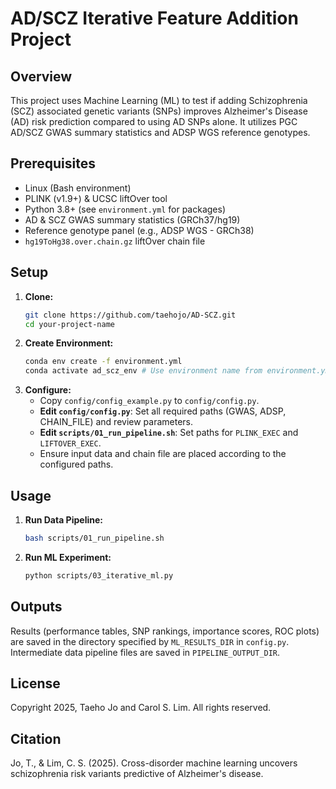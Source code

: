 # AD/SCZ Iterative Feature Addition Project

## Overview

This project uses Machine Learning (ML) to test if adding Schizophrenia (SCZ) associated genetic variants (SNPs) improves Alzheimer's Disease (AD) risk prediction compared to using AD SNPs alone. It utilizes PGC AD/SCZ GWAS summary statistics and ADSP WGS reference genotypes. 

## Prerequisites

* Linux (Bash environment)
* PLINK (v1.9+) & UCSC liftOver tool
* Python 3.8+ (see `environment.yml` for packages)
* AD & SCZ GWAS summary statistics (GRCh37/hg19)
* Reference genotype panel (e.g., ADSP WGS - GRCh38)
* `hg19ToHg38.over.chain.gz` liftOver chain file

## Setup

1.  **Clone:**
    ```bash
    git clone https://github.com/taehojo/AD-SCZ.git
    cd your-project-name
    ```
2.  **Create Environment:**
    ```bash
    conda env create -f environment.yml
    conda activate ad_scz_env # Use environment name from environment.yml
    ```
3.  **Configure:**
    * Copy `config/config_example.py` to `config/config.py`.
    * **Edit `config/config.py`**: Set all required paths (GWAS, ADSP, CHAIN_FILE) and review parameters.
    * **Edit `scripts/01_run_pipeline.sh`**: Set paths for `PLINK_EXEC` and `LIFTOVER_EXEC`.
    * Ensure input data and chain file are placed according to the configured paths.

## Usage

1.  **Run Data Pipeline:**
    ```bash
    bash scripts/01_run_pipeline.sh
    ```
2.  **Run ML Experiment:**
    ```bash
    python scripts/03_iterative_ml.py
    ```

## Outputs

Results (performance tables, SNP rankings, importance scores, ROC plots) are saved in the directory specified by `ML_RESULTS_DIR` in `config.py`. Intermediate data pipeline files are saved in `PIPELINE_OUTPUT_DIR`.

## License

Copyright 2025, Taeho Jo and Carol S. Lim. All rights reserved.

## Citation

Jo, T., & Lim, C. S. (2025). Cross-disorder machine learning uncovers schizophrenia risk variants predictive of Alzheimer's disease.

